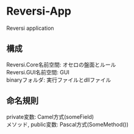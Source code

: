 # Reversi-App
Reversi application
## 構成
Reversi.Core名前空間: オセロの盤面とルール  
Reversi.GUI名前空間: GUI  
binaryフォルダ: 実行ファイルとdllファイル
## 命名規則
private変数: Camel方式(someField)  
メソッド, public変数: Pascal方式(SomeMethod())
